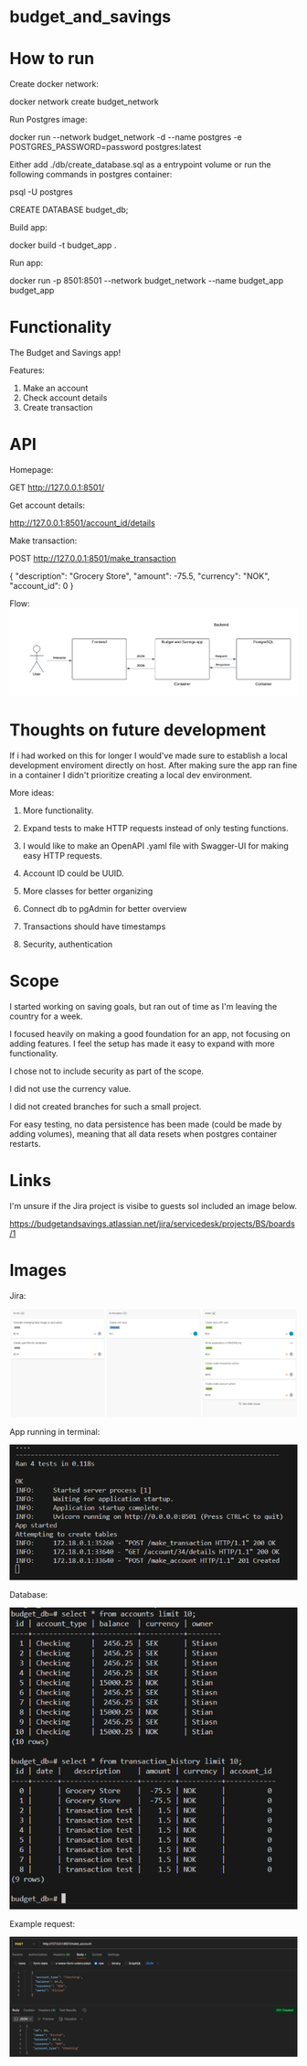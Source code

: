 # budget_and_savings

# How to run
Create docker network:

docker network create budget_network

Run Postgres image:

docker run --network budget_network -d --name postgres -e POSTGRES_PASSWORD=password postgres:latest

Either add ./db/create_database.sql as a entrypoint volume or run the following commands in postgres container:

psql -U postgres

CREATE DATABASE budget_db;

Build app:

docker build -t budget_app .

Run app:

docker run -p 8501:8501 --network budget_network --name budget_app budget_app

# Functionality
The Budget and Savings app!

Features:

1. Make an account
2. Check account details
3. Create transaction

# API

Homepage:

GET http://127.0.0.1:8501/

Get account details:

http://127.0.0.1:8501/account_id/details

Make transaction:

POST http://127.0.0.1:8501/make_transaction

{
            "description": "Grocery Store",
            "amount": -75.5,
            "currency": "NOK",
            "account_id": 0
}


Flow:
![img not found](./images/diagram_budget_and_savings.png)


# Thoughts on future development
If i had worked on this for longer I would've made sure to establish a local development enviroment directly on host. After making sure the app ran fine in a container I didn't prioritize creating a local dev environment.

More ideas:

1. More functionality.

2. Expand tests to make HTTP requests instead of only testing functions.

3. I would like to make an OpenAPI .yaml file with Swagger-UI for making easy HTTP requests.

4. Account ID could be UUID.

5. More classes for better organizing

6. Connect db to pgAdmin for better overview

7. Transactions should have timestamps

8. Security, authentication

# Scope
I started working on saving goals, but ran out of time as I'm leaving the country for a week.

I focused heavily on making a good foundation for an app, not focusing on adding features. I feel the setup has made it easy to expand with more functionality.

I chose not to include security as part of the scope.

I did not use the currency value.

I did not created branches for such a small project.

For easy testing, no data persistence has been made (could be made by adding volumes), meaning that all data resets when postgres container restarts.

# Links

I'm unsure if the Jira project is visibe to guests soI included an image below.

https://budgetandsavings.atlassian.net/jira/servicedesk/projects/BS/boards/1

# Images 

Jira:

![img not found](./images/jira_budget_app.png)

App running in terminal:

![img not found](./images/app_when_running.png)

Database:

![img not found](./images/postgres_db.png)

Example request:

![img not found](./images/example_request.png)